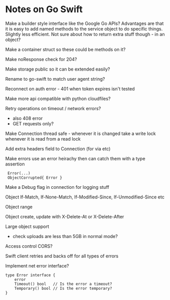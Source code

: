 Notes on Go Swift
=================

Make a builder style interface like the Google Go APIs?  Advantages
are that it is easy to add named methods to the service object to do
specific things.  Slightly less efficient.  Not sure about how to
return extra stuff though - in an object?

Make a container struct so these could be methods on it?

Make noResponse check for 204?

Make storage public so it can be extended easily?

Rename to go-swift to match user agent string?

Reconnect on auth error - 401 when token expires isn't tested

Make more api compatible with python cloudfiles?

Retry operations on timeout / network errors?
- also 408 error
- GET requests only?

Make Connection thread safe - whenever it is changed take a write lock whenever it is read from a read lock

Add extra headers field to Connection (for via etc)

Make errors use an error heirachy then can catch them with a type assertion

````
 Error(...)
 ObjectCorrupted{ Error }
````

Make a Debug flag in connection for logging stuff

Object If-Match, If-None-Match, If-Modified-Since, If-Unmodified-Since etc

Object range

Object create, update with X-Delete-At or X-Delete-After

Large object support
- check uploads are less than 5GB in normal mode?

Access control CORS?

Swift client retries and backs off for all types of errors

Implement net error interface?

````
type Error interface {
    error
    Timeout() bool   // Is the error a timeout?
    Temporary() bool // Is the error temporary?
}
````
